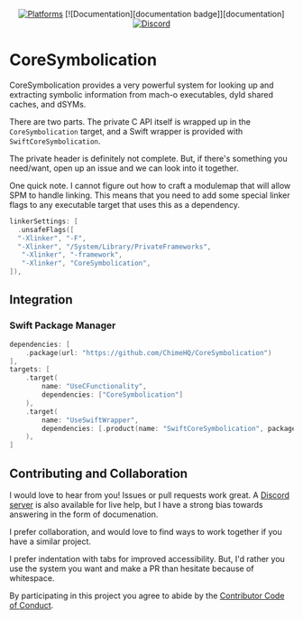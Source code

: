 <div align="center">

[![Platforms][platforms badge]][platforms]
[![Documentation][documentation badge]][documentation]
[![Discord][discord badge]][discord]

</div>

# CoreSymbolication
CoreSymbolication provides a very powerful system for looking up and extracting symbolic information from mach-o executables, dyld shared caches, and dSYMs.

There are two parts. The private C API itself is wrapped up in the `CoreSymbolication` target, and a Swift wrapper is provided with `SwiftCoreSymbolication`.

The private header is definitely not complete. But, if there's something you need/want, open up an issue and we can look into it together.

One quick note. I cannot figure out how to craft a modulemap that will allow SPM to handle linking. This means that you need to add some special linker flags to any executable target that uses this as a dependency.

```swift
linkerSettings: [
  .unsafeFlags([
  "-Xlinker", "-F",
  "-Xlinker", "/System/Library/PrivateFrameworks",
   "-Xlinker", "-framework",
   "-Xlinker", "CoreSymbolication",
]),
```

## Integration

### Swift Package Manager

```swift
dependencies: [
    .package(url: "https://github.com/ChimeHQ/CoreSymbolication")
],
targets: [
    .target(
        name: "UseCFunctionality",
        dependencies: ["CoreSymbolication"]
    ),
    .target(
        name: "UseSwiftWrapper",
        dependencies: [.product(name: "SwiftCoreSymbolication", package: "CoreSymbolication")]
    ),
]
```

## Contributing and Collaboration

I would love to hear from you! Issues or pull requests work great. A [Discord server][discord] is also available for live help, but I have a strong bias towards answering in the form of documenation.

I prefer collaboration, and would love to find ways to work together if you have a similar project.

I prefer indentation with tabs for improved accessibility. But, I'd rather you use the system you want and make a PR than hesitate because of whitespace.

By participating in this project you agree to abide by the [Contributor Code of Conduct](CODE_OF_CONDUCT.md).

[platforms]: https://swiftpackageindex.com/ChimeHQ/CoreSymbolication
[platforms badge]: https://img.shields.io/endpoint?url=https%3A%2F%2Fswiftpackageindex.com%2Fapi%2Fpackages%2FChimeHQ%2FCoreSymbolication%2Fbadge%3Ftype%3Dplatforms
[discord]: https://discord.gg/esFpX6sErJ
[discord badge]: https://img.shields.io/badge/Discord-purple?logo=Discord&label=Chat&color=%235A64EC
